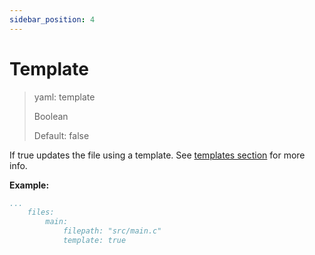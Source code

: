 ```yaml
---
sidebar_position: 4
---
```


# Template

> yaml: template
>
> Boolean
>
> Default: false

If true updates the file using a template. See [templates section](../../../templates/) for more info.

**Example:**

```yaml
...
    files:
        main:
            filepath: "src/main.c"
            template: true
```

